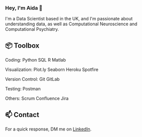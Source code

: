 ### Hey, I'm Aida 👋

I'm a Data Scientist based in the UK, and I'm passionate about understanding data, as well as Computational Neuroscience and Computational Psychiatry.

## 📦 Toolbox

Coding: Python SQL R Matlab

Visualization: Plot.ly Seaborn Heroku Spotfire

Version Control: Git GitLab 

Testing: Postman

Others: Scrum Confluence Jira

## 📫 Contact
For a quick response, DM me on [LinkedIn](https://www.linkedin.com/in/aidapendas/). 
